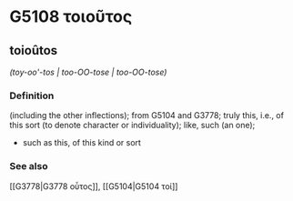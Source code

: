 # G5108 τοιοῦτος

## toioûtos

_(toy-oo'-tos | too-OO-tose | too-OO-tose)_

### Definition

(including the other inflections); from G5104 and G3778; truly this, i.e., of this sort (to denote character or individuality); like, such (an one); 

- such as this, of this kind or sort

### See also

[[G3778|G3778 οὗτος]], [[G5104|G5104 τοί]]
